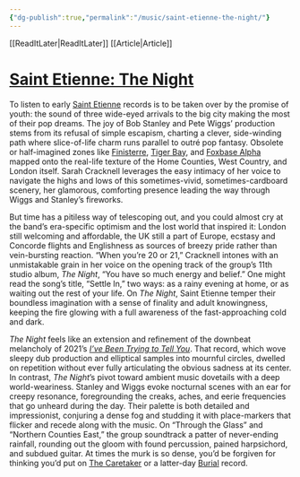 ```yaml
---
{"dg-publish":true,"permalink":"/music/saint-etienne-the-night/"}
---
```


[[ReadItLater\|ReadItLater]] [[Article\|Article]]


# [Saint Etienne: The Night](https://pitchfork.com/reviews/albums/saint-etienne-the-night/)

To listen to early [Saint Etienne](https://pitchfork.com/artists/3682-saint-etienne/) records is to be taken over by the promise of youth: the sound of three wide-eyed arrivals to the big city making the most of their pop dreams. The joy of Bob Stanley and Pete Wiggs’ production stems from its refusal of simple escapism, charting a clever, side-winding path where slice-of-life charm runs parallel to outré pop fantasy. Obsolete or half-imagined zones like [Finisterre](https://pitchfork.com/reviews/albums/6974-finisterre/), [Tiger Bay](https://pitchfork.com/reviews/albums/14255-tiger-bay-finisterre/), and [Foxbase Alpha](https://pitchfork.com/reviews/albums/13058-foxbase-alpha-continental/) mapped onto the real-life texture of the Home Counties, West Country, and London itself. Sarah Cracknell leverages the easy intimacy of her voice to navigate the highs and lows of this sometimes-vivid, sometimes-cardboard scenery, her glamorous, comforting presence leading the way through Wiggs and Stanley’s fireworks.

But time has a pitiless way of telescoping out, and you could almost cry at the band’s era-specific optimism and the lost world that inspired it: London still welcoming and affordable, the UK still a part of Europe, ecstasy and Concorde flights and Englishness as sources of breezy pride rather than vein-bursting reaction. “When you’re 20 or 21,” Cracknell intones with an unmistakable grain in her voice on the opening track of the group’s 11th studio album, *The Night*, “You have so much energy and belief.” One might read the song’s title, “Settle In,” two ways: as a rainy evening at home, or as waiting out the rest of your life. On *The Night*, Saint Etienne temper their boundless imagination with a sense of finality and adult knowingness, keeping the fire glowing with a full awareness of the fast-approaching cold and dark.

*The Night* feels like an extension and refinement of the downbeat melancholy of 2021’s [*I’ve Been Trying to Tell You*](https://pitchfork.com/reviews/albums/saint-etienne-ive-been-trying-to-tell-you/). That record, which wove sleepy dub production and elliptical samples into mournful circles, dwelled on repetition without ever fully articulating the obvious sadness at its center. In contrast, *The Night*’s pivot toward ambient music dovetails with a deep world-weariness. Stanley and Wiggs evoke nocturnal scenes with an ear for creepy resonance, foregrounding the creaks, aches, and eerie frequencies that go unheard during the day. Their palette is both detailed and impressionist, conjuring a dense fog and studding it with place-markers that flicker and recede along with the music. On “Through the Glass” and “Northern Counties East,” the group soundtrack a patter of never-ending rainfall, rounding out the gloom with found percussion, pained harpsichord, and subdued guitar. At times the murk is so dense, you’d be forgiven for thinking you’d put on [The Caretaker](https://pitchfork.com/artists/29716-the-caretaker/) or a latter-day [Burial](https://pitchfork.com/artists/4806-burial/) record.